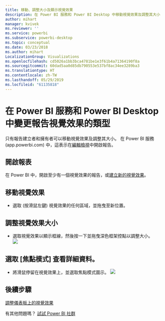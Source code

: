 ```yaml
---
title: 移動、調整大小及顯示視覺效果
description: 在 Power BI 服務和 Power BI Desktop 中移動視覺效果及調整其大小
author: mihart
manager: kvivek
ms.reviewer: ''
ms.service: powerbi
ms.subservice: powerbi-desktop
ms.topic: conceptual
ms.date: 03/23/2018
ms.author: mihart
LocalizationGroup: Visualizations
ms.openlocfilehash: cd5026a1bb3bca4781be1e3f61b4a71364190f8a
ms.sourcegitcommit: 60dad5aa0d85db790553e537bf8ac34ee3289ba3
ms.translationtype: HT
ms.contentlocale: zh-TW
ms.lasthandoff: 05/29/2019
ms.locfileid: "61135818"
---
```

# <a name="move-and-resize-a-visualization-in-a-report-in-power-bi-service-and-power-bi-desktop"></a>在 Power BI 服務和 Power BI Desktop 中變更報告視覺效果的類型
只有報告建立者和擁有者可以移動視覺效果及調整其大小。 在 Power BI 服務 (app.powerbi.com) 中，這表示在[編輯檢視](../consumer/end-user-reading-view.md)中開啟報告。

## <a name="open-the-report"></a>開啟報表
在 Power BI 中，開啟至少有一個視覺效果的報告，或[建立新的視覺效果](power-bi-report-add-visualizations-i.md)。 

## <a name="move-the-visualization"></a>移動視覺效果
* 選取 (按滑鼠左鍵) 視覺效果的任何區域，並拖曳至新位置。

## <a name="resize-the-visualization"></a>調整視覺效果大小
* 選取視覺效果以顯示框線，然後按一下並拖曳深色框架控點以調整大小。  
  ![](media/power-bi-visualization-move-and-resize/untitled.gif)

## <a name="select-focus-mode-to-see-more-detail"></a>選取 [焦點模式] 查看詳細資料。
* 將滑鼠停留在視覺效果上，並選取焦點模式圖示。
  ![](media/power-bi-visualization-move-and-resize/pbi_popouticon.jpg)

## <a name="next-steps"></a>後續步驟
[調整儀表板上的視覺效果](../service-dashboard-edit-tile.md)  

有其他問題嗎？ [試試 Power BI 社群](http://community.powerbi.com/)